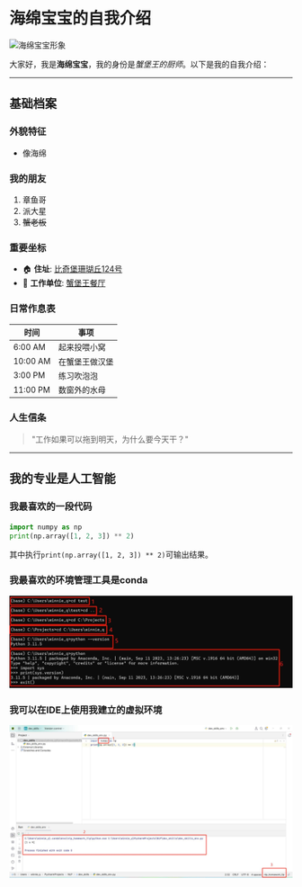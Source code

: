 # 海绵宝宝的自我介绍

<img src = "https://cn.bing.com/images/search?view=detailV2&ccid=YlU9TzOn&id=B34E48965C157C1E223B7828D71895F12BBB127A&thid=OIP.YlU9TzOnUcx3QRSV38f3QwHaKY&mediaurl=https%3a%2f%2fts1.tc.mm.bing.net%2fth%2fid%2fR-C.62553d4f33a751cc77411495dfc7f743%3frik%3dehK7K%252fGVGNcoeA%26riu%3dhttp%253a%252f%252fpuui.qpic.cn%252fvcover_vt_pic%252f0%252fapnh6ydbctb9ok0t1444786617.jpg%252f0%26ehk%3dYjLTkgoLY2FsTJM3V3qPrVVufLjsGOkBN5Qhk0UkXjU%253d%26risl%3d%26pid%3dImgRaw%26r%3d0&exph=1080&expw=770&q=%e6%b5%b7%e7%bb%b5%e5%ae%9d%e5%ae%9d%e5%9b%be%e7%89%87&simid=608012429219594285&FORM=IRPRST&ck=5D81A57A26EF859899F8CB0D58C04A70&selectedIndex=0&itb=0" width="200" alt="海绵宝宝形象">

大家好，我是**海绵宝宝**，我的身份是*蟹堡王的厨师*。以下是我的自我介绍：

---

## 基础档案 

### 外貌特征 
- 像海绵
### 我的朋友
1. 章鱼哥
2. 派大星
3. ~~蟹老板~~

### 重要坐标
- 🏠 **住址**: [比奇堡珊瑚丘124号]([https://baike.baidu.com/item/%E6%AF%94%E5%A5%87%E5%A0%A1/8275168]) 
- 🏢 **工作单位**: [蟹堡王餐厅](https://baike.baidu.com/item/%E8%9F%B9%E5%A0%A1%E7%8E%8B/8043124)

### 日常作息表
| 时间       | 事项                  |
|------------|-----------------------|
| 6:00 AM    | 起来投喂小窝        |
| 10:00 AM   | 在蟹堡王做汉堡          |
| 3:00 PM    | 练习吹泡泡    |
| 11:00 PM   | 数窗外的水母          |

### 人生信条
> "工作如果可以拖到明天，为什么要今天干？"
---

## 我的专业是人工智能
### 我最喜欢的一段代码

```python
import numpy as np
print(np.array([1, 2, 3]) ** 2)
```
其中执行`print(np.array([1, 2, 3]) ** 2)`可输出结果。

### 我最喜欢的环境管理工具是conda
<img src="https://raw.githubusercontent.com/Winnie-Qi/dev_skills/main/images/pic1.jpg" width="800" alt="截图一">

### 我可以在IDE上使用我建立的虚拟环境
<img src="https://raw.githubusercontent.com/Winnie-Qi/dev_skills/main/images/pic2.jpg" width="800" alt="截图二">
